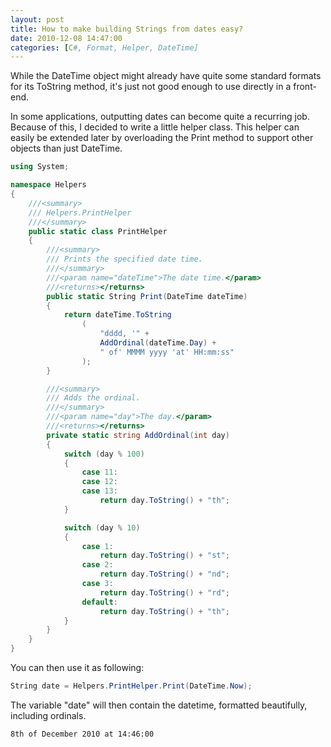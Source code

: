 ```yaml
---
layout: post
title: How to make building Strings from dates easy?
date: 2010-12-08 14:47:00
categories: [C#, Format, Helper, DateTime]
---
```


While the DateTime object might already have quite some standard  formats for its ToString method, it's just not good enough to use directly in a front-end.

In some applications, outputting dates can become quite a recurring job. Because of this, I decided to  write a little helper class. This helper can easily be extended later by overloading the Print method to support other objects than just DateTime.

```csharp
using System;

namespace Helpers
{
    ///<summary>
    /// Helpers.PrintHelper
    ///</summary>
    public static class PrintHelper
    {
        ///<summary>
        /// Prints the specified date time.
        ///</summary>
        ///<param name="dateTime">The date time.</param>
        ///<returns></returns>
        public static String Print(DateTime dateTime)
        {
            return dateTime.ToString
                (
                    "dddd, '" +
                    AddOrdinal(dateTime.Day) +
                    " of' MMMM yyyy 'at' HH:mm:ss"
                );
        }

        ///<summary>
        /// Adds the ordinal.
        ///</summary>
        ///<param name="day">The day.</param>
        ///<returns></returns>
        private static string AddOrdinal(int day)
        {
            switch (day % 100)
            {
                case 11:
                case 12:
                case 13:
                    return day.ToString() + "th";
            }

            switch (day % 10)
            {
                case 1:
                    return day.ToString() + "st";
                case 2:
                    return day.ToString() + "nd";
                case 3:
                    return day.ToString() + "rd";
                default:
                    return day.ToString() + "th";
            }
        }
    }
}
```

You can then use it as following:

```csharp
String date = Helpers.PrintHelper.Print(DateTime.Now);
```

The variable "date" will then contain the datetime, formatted beautifully, including ordinals.

```xml
8th of December 2010 at 14:46:00
```
